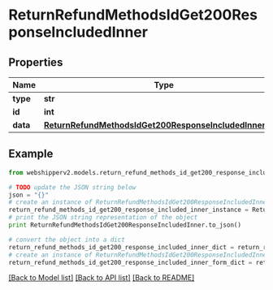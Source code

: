 # ReturnRefundMethodsIdGet200ResponseIncludedInner


## Properties
Name | Type | Description | Notes
------------ | ------------- | ------------- | -------------
**type** | **str** |  | [optional] 
**id** | **int** |  | [optional] 
**data** | [**ReturnRefundMethodsIdGet200ResponseIncludedInnerData**](ReturnRefundMethodsIdGet200ResponseIncludedInnerData.md) |  | [optional] 

## Example

```python
from webshipperv2.models.return_refund_methods_id_get200_response_included_inner import ReturnRefundMethodsIdGet200ResponseIncludedInner

# TODO update the JSON string below
json = "{}"
# create an instance of ReturnRefundMethodsIdGet200ResponseIncludedInner from a JSON string
return_refund_methods_id_get200_response_included_inner_instance = ReturnRefundMethodsIdGet200ResponseIncludedInner.from_json(json)
# print the JSON string representation of the object
print ReturnRefundMethodsIdGet200ResponseIncludedInner.to_json()

# convert the object into a dict
return_refund_methods_id_get200_response_included_inner_dict = return_refund_methods_id_get200_response_included_inner_instance.to_dict()
# create an instance of ReturnRefundMethodsIdGet200ResponseIncludedInner from a dict
return_refund_methods_id_get200_response_included_inner_form_dict = return_refund_methods_id_get200_response_included_inner.from_dict(return_refund_methods_id_get200_response_included_inner_dict)
```
[[Back to Model list]](../README.md#documentation-for-models) [[Back to API list]](../README.md#documentation-for-api-endpoints) [[Back to README]](../README.md)



